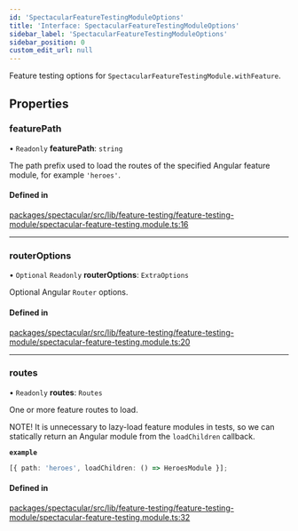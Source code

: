 ```yaml
---
id: 'SpectacularFeatureTestingModuleOptions'
title: 'Interface: SpectacularFeatureTestingModuleOptions'
sidebar_label: 'SpectacularFeatureTestingModuleOptions'
sidebar_position: 0
custom_edit_url: null
---
```


Feature testing options for `SpectacularFeatureTestingModule.withFeature`.

## Properties

### featurePath

• `Readonly` **featurePath**: `string`

The path prefix used to load the routes of the specified Angular feature module,
for example `'heroes'`.

#### Defined in

[packages/spectacular/src/lib/feature-testing/feature-testing-module/spectacular-feature-testing.module.ts:16](https://github.com/ngworker/ngworker/blob/c91c5ac/packages/spectacular/src/lib/feature-testing/feature-testing-module/spectacular-feature-testing.module.ts#L16)

---

### routerOptions

• `Optional` `Readonly` **routerOptions**: `ExtraOptions`

Optional Angular `Router` options.

#### Defined in

[packages/spectacular/src/lib/feature-testing/feature-testing-module/spectacular-feature-testing.module.ts:20](https://github.com/ngworker/ngworker/blob/c91c5ac/packages/spectacular/src/lib/feature-testing/feature-testing-module/spectacular-feature-testing.module.ts#L20)

---

### routes

• `Readonly` **routes**: `Routes`

One or more feature routes to load.

NOTE! It is unnecessary to lazy-load feature modules in tests, so we can
statically return an Angular module from the `loadChildren` callback.

**`example`**

```typescript
[{ path: 'heroes', loadChildren: () => HeroesModule }];
```

#### Defined in

[packages/spectacular/src/lib/feature-testing/feature-testing-module/spectacular-feature-testing.module.ts:32](https://github.com/ngworker/ngworker/blob/c91c5ac/packages/spectacular/src/lib/feature-testing/feature-testing-module/spectacular-feature-testing.module.ts#L32)
